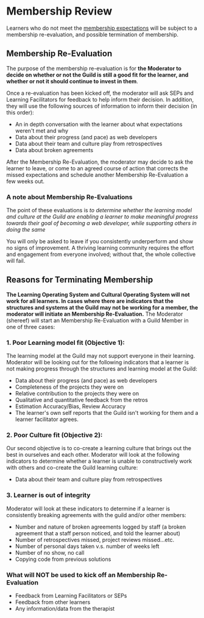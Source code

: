 # Membership Review

Learners who do not meet the [membership expectations](./Membership_Expectations.md) will be subject to a membership re-evaluation, and possible termination of membership.

## Membership Re-Evaluation

The purpose of the membership re-evaluation is for **the Moderator to decide on whether or not the Guild is still a good fit for the learner, and whether or not it should continue to invest in them**.

Once a re-evaluation has been kicked off, the moderator will ask SEPs and Learning Facilitators for feedback to help inform their decision. In addition, they will use the following sources of information to inform their decision (in this order):

- An in depth conversation with the learner about what expectations weren't met and why
- Data about their progress (and pace) as web developers
- Data about their team and culture play from retrospectives
- Data about broken agreements

After the Membership Re-Evaluation, the moderator may decide to ask the learner to leave, or come to an agreed course of action that corrects the missed expectations and schedule another Membership Re-Evaluation a few weeks out.

### A note about Membership Re-Evaluations

The point of these evaluations is *to determine whether the learning model and culture at the Guild are enabling a learner to make meaningful progress towards their goal of becoming a web developer, while supporting others in doing the same*

You will only be asked to leave if you consistently underperform and show no signs of improvement. A thriving learning community requires the effort and engagement from everyone involved; without that, the whole collective will fail.

## Reasons for Terminating Membership

**The Learning Operating System and Cultural Operating System will not work for all learners. In cases where there are indicators that the structures and systems at the Guild may not be working for a member, the moderator will initiate an Membership Re-Evaluation.** The Moderator (shereef) will start an Membership Re-Evaluation with a Guild Member in one of three cases:

### 1. Poor Learning model fit (Objective 1):

The learning model at the Guild may not support everyone in their learning. Moderator will be looking out for the following indicators that a learner is not making progress through the structures and learning model at the Guild:

- Data about their progress (and pace) as web developers
- Completeness of the projects they were on
- Relative contribution to the projects they were on
- Qualitative and quantitative feedback from the retros
- Estimation Accuracy/Bias, Review Accuracy
- The learner's own self reports that the Guild isn't working for them and a learner facilitator agrees.

### 2. Poor Culture fit (Objective 2):

Our second objective is to co-create a learning culture that brings out the best in ourselves and each other. Moderator will look at the following indicators to determine whether a learner is unable to constructively work with others and co-create the Guild learning culture:

- Data about their team and culture play from retrospectives

### 3. Learner is out of integrity

Moderator will look at these indicators to determine if a learner is consistently breaking agreements with the guild and/or other members:

- Number and nature of broken agreements logged by staff (a broken agreement that a staff person noticed, and told the learner about)
- Number of retrospectives missed, project reviews missed...etc.
- Number of personal days taken v.s. number of weeks left
- Number of no show, no call
- Copying code from previous solutions

### What will NOT be used to kick off an Membership Re-Evaluation

- Feedback from Learning Facilitators or SEPs
- Feedback from other learners
- Any information/data from the therapist
